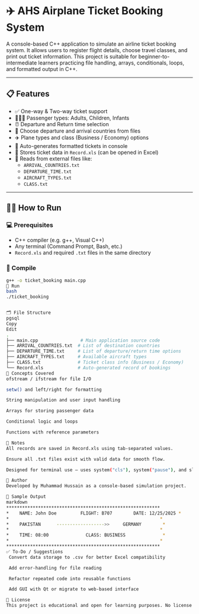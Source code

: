 # ✈️ AHS Airplane Ticket Booking System

A console-based C++ application to simulate an airline ticket booking system. It allows users to register flight details, choose travel classes, and print out ticket information. This project is suitable for beginner-to-intermediate learners practicing file handling, arrays, conditionals, loops, and formatted output in C++.

---

## 📋 Features

- ✅ One-way & Two-way ticket support  
- 👨‍👩‍👧 Passenger types: Adults, Children, Infants  
- ⏰ Departure and Return time selection  
- 🛫 Choose departure and arrival countries from files  
- ✈️ Plane types and class (Business / Economy) options  
- 📄 Auto-generates formatted tickets in console  
- 🧾 Stores ticket data in `Record.xls` (can be opened in Excel)  
- 📂 Reads from external files like:
  - `ARRIVAL_COUNTRIES.txt`
  - `DEPARTURE_TIME.txt`
  - `AIRCRAFT_TYPES.txt`
  - `CLASS.txt`

---

## 🧑‍💻 How to Run

### 💻 Prerequisites

- C++ compiler (e.g. g++, Visual C++)
- Any terminal (Command Prompt, Bash, etc.)
- `Record.xls` and required `.txt` files in the same directory

### 🔧 Compile

```bash
g++ -o ticket_booking main.cpp
🚀 Run
bash
./ticket_booking


🗂 File Structure
pgsql
Copy
Edit
.
├── main.cpp                # Main application source code
├── ARRIVAL_COUNTRIES.txt  # List of destination countries
├── DEPARTURE_TIME.txt     # List of departure/return time options
├── AIRCRAFT_TYPES.txt     # Available aircraft types
├── CLASS.txt              # Ticket class info (Business / Economy)
└── Record.xls             # Auto-generated record of bookings
🧠 Concepts Covered
ofstream / ifstream for file I/O

setw() and left/right for formatting

String manipulation and user input handling

Arrays for storing passenger data

Conditional logic and loops

Functions with reference parameters

📌 Notes
All records are saved in Record.xls using tab-separated values.

Ensure all .txt files exist with valid data for smooth flow.

Designed for terminal use — uses system("cls"), system("pause"), and sleep().

🙋 Author
Developed by Muhammad Hussain as a console-based simulation project.

📸 Sample Output
markdown
**********************************************************
*    NAME: John Doe         FLIGHT: B707        DATE: 12/25/2025 *
*                                                         *
*    PAKISTAN      ------------------>>     GERMANY        *
*                                                         *
*    TIME: 08:00              CLASS: BUSINESS              *
*                                                         *
**********************************************************
✅ To-Do / Suggestions
 Convert data storage to .csv for better Excel compatibility

 Add error-handling for file reading

 Refactor repeated code into reusable functions

 Add GUI with Qt or migrate to web-based interface

📝 License
This project is educational and open for learning purposes. No license attached.
